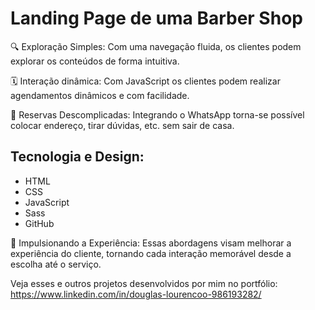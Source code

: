 # Landing Page de uma Barber Shop 

🔍 Exploração Simples: Com uma navegação fluida, os clientes podem explorar os conteúdos de forma intuitiva.

🗓️ Interação dinâmica: Com JavaScript os clientes podem realizar agendamentos dinâmicos e com facilidade.

📍 Reservas Descomplicadas: Integrando o WhatsApp torna-se possível colocar endereço, tirar dúvidas, etc. sem sair de casa.

## Tecnologia e Design:
- HTML
- CSS
- JavaScript
- Sass
- GitHub


🚀 Impulsionando a Experiência: Essas abordagens visam melhorar a experiência do cliente, tornando cada interação memorável desde a escolha até o serviço.


Veja esses e outros projetos desenvolvidos por mim no portfólio: https://www.linkedin.com/in/douglas-lourencoo-986193282/
